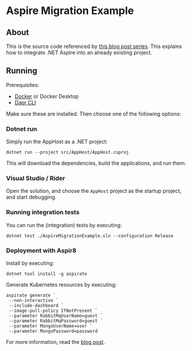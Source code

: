 # Aspire Migration Example
## About
This is the source code referenced by [this blog post series](https://maarten-kok.com/blog/migrating-an-existing-project-to-aspire-1). This explains how to integrate .NET Aspire into an already existing project.

## Running
Prerequisites:
- [Docker](https://docs.docker.com/engine/install/) or Docker Desktop
- [Dapr CLI](https://docs.dapr.io/getting-started/install-dapr-cli/)

Make sure these are installed. Then choose one of the following options:

### Dotnet run
Simply run the AppHost as a .NET project:
```
dotnet run --project src/AppHost/AppHost.csproj
```
This will download the dependencies, build the applications, and run them.

### Visual Studio / Rider
Open the solution, and choose the `AppHost` project as the startup project, and start debugging.

### Running integration tests
You can run the (integration) tests by executing:

```
dotnet test ./AspireMigrationExample.sln --configuration Release
```

### Deployment with Aspir8
Install by executing:
```
dotnet tool install -g aspirate
```

Generate Kubernetes resources by executing:
```
aspirate generate `
 --non-interactive `
 --include-dashboard `
 --image-pull-policy IfNotPresent `
 --parameter RabbitMqUserName=guest `
 --parameter RabbitMqPassword=guest `
 --parameter MongoUserName=user `
 --parameter MongoPassword=password
```

For more information, read the [blog post](https://maarten-kok.com/blog/migrating-an-existing-project-to-aspire-3).